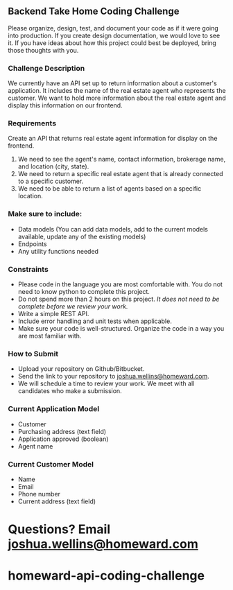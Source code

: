 ## Backend Take Home Coding Challenge

Please organize, design, test, and document your code as if it were going into production. If you create design
documentation, we would love to see it. If you have ideas about how this project could best be deployed, bring
those thoughts with you.

### Challenge Description

We currently have an API set up to return information about a customer's application. It includes the name of
the real estate agent who represents the customer. We want to hold more information about the real estate agent and
display this information on our frontend.

### Requirements
Create an API that returns real estate agent information for display on the frontend. 
1. We need to see the agent's name, contact information, brokerage name, and location (city, state). 
1. We need to return a specific real estate agent that is already connected to a specific customer. 
1. We need to be able to return a list of agents based on a specific location.

### Make sure to include:
- Data models (You can add data models, add to the current models available, update any of the existing models)
- Endpoints
- Any utility functions needed

### Constraints
- Please code in the language you are most comfortable with. You do not need to know python to complete this project.
- Do not spend more than 2 hours on this project. *It does not need to be complete before we review your work.*
- Write a simple REST API.
- Include error handling and unit tests when applicable.
- Make sure your code is well-structured. Organize the code in a way you are most familiar with.

### How to Submit
- Upload your repository on Github/Bitbucket.
- Send the link to your repository to joshua.wellins@homeward.com.
- We will schedule a time to review your work. We meet with all candidates who make a submission.

### Current Application Model
- Customer
- Purchasing address (text field)
- Application approved (boolean)
- Agent name

### Current Customer Model
- Name
- Email
- Phone number
- Current address (text field)

# Questions? Email joshua.wellins@homeward.com
# homeward-api-coding-challenge
